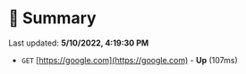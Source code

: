 # 📖 Summary
Last updated: **5/10/2022, 4:19:30 PM**

- `GET` [https://google.com](https://google.com) - **Up** (107ms)
